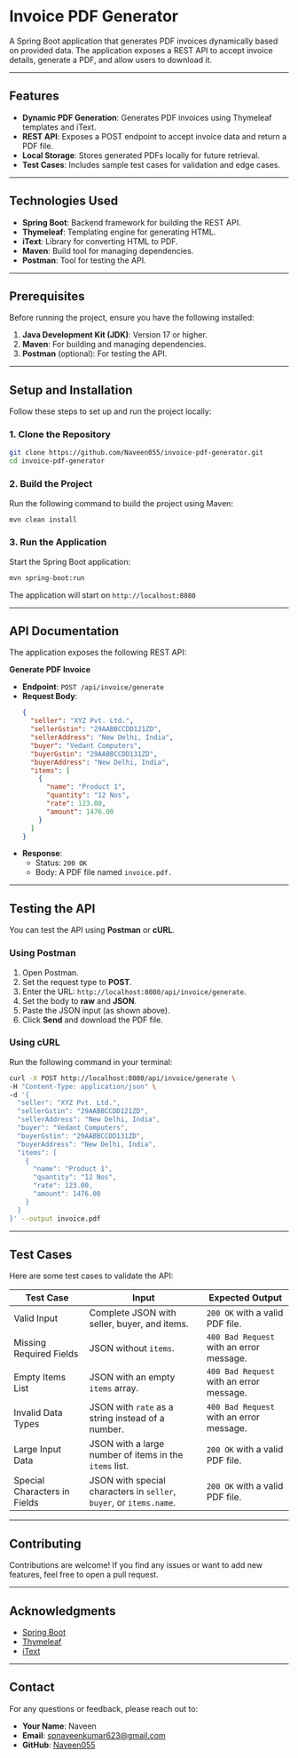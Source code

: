# Invoice PDF Generator

A Spring Boot application that generates PDF invoices dynamically based on provided data. The application exposes a REST API to accept invoice details, generate a PDF, and allow users to download it.

---

## Features
- **Dynamic PDF Generation**: Generates PDF invoices using Thymeleaf templates and iText.
- **REST API**: Exposes a POST endpoint to accept invoice data and return a PDF file.
- **Local Storage**: Stores generated PDFs locally for future retrieval.
- **Test Cases**: Includes sample test cases for validation and edge cases.

---

## Technologies Used
- **Spring Boot**: Backend framework for building the REST API.
- **Thymeleaf**: Templating engine for generating HTML.
- **iText**: Library for converting HTML to PDF.
- **Maven**: Build tool for managing dependencies.
- **Postman**: Tool for testing the API.

---

## Prerequisites
Before running the project, ensure you have the following installed:
1. **Java Development Kit (JDK)**: Version 17 or higher.
2. **Maven**: For building and managing dependencies.
3. **Postman** (optional): For testing the API.

---

## Setup and Installation
Follow these steps to set up and run the project locally:

### 1. Clone the Repository
```bash
git clone https://github.com/Naveen055/invoice-pdf-generator.git
cd invoice-pdf-generator
```

### 2. Build the Project
Run the following command to build the project using Maven:
```bash
mvn clean install
```

### 3. Run the Application
Start the Spring Boot application:
```bash
mvn spring-boot:run
```
The application will start on `http://localhost:8080`

---

## API Documentation
The application exposes the following REST API:

**Generate PDF Invoice**
- **Endpoint**: `POST /api/invoice/generate`
- **Request Body**:
  ```json
  {
    "seller": "XYZ Pvt. Ltd.",
    "sellerGstin": "29AABBCCDD121ZD",
    "sellerAddress": "New Delhi, India",
    "buyer": "Vedant Computers",
    "buyerGstin": "29AABBCCDD131ZD",
    "buyerAddress": "New Delhi, India",
    "items": [
      {
        "name": "Product 1",
        "quantity": "12 Nos",
        "rate": 123.00,
        "amount": 1476.00
      }
    ]
  }
  ```
- **Response**:
  - Status: `200 OK`
  - Body: A PDF file named `invoice.pdf.`

---

## Testing the API
You can test the API using **Postman** or **cURL**.

### Using Postman
1. Open Postman.
2. Set the request type to **POST**.
3. Enter the URL: `http://localhost:8080/api/invoice/generate`.
4. Set the body to **raw** and **JSON**.
5. Paste the JSON input (as shown above).
6. Click **Send** and download the PDF file.

### Using cURL
Run the following command in your terminal:
```bash
curl -X POST http://localhost:8080/api/invoice/generate \
-H "Content-Type: application/json" \
-d '{
  "seller": "XYZ Pvt. Ltd.",
  "sellerGstin": "29AABBCCDD121ZD",
  "sellerAddress": "New Delhi, India",
  "buyer": "Vedant Computers",
  "buyerGstin": "29AABBCCDD131ZD",
  "buyerAddress": "New Delhi, India",
  "items": [
    {
      "name": "Product 1",
      "quantity": "12 Nos",
      "rate": 123.00,
      "amount": 1476.00
    }
  ]
}' --output invoice.pdf
```

---

## Test Cases
Here are some test cases to validate the API:

| **Test Case**               | **Input**                                                                 | **Expected Output**                     |
|-----------------------------|---------------------------------------------------------------------------|-----------------------------------------|
| Valid Input                 | Complete JSON with seller, buyer, and items.                              | `200 OK` with a valid PDF file.         |
| Missing Required Fields     | JSON without `items`.                                                    | `400 Bad Request` with an error message.|
| Empty Items List            | JSON with an empty `items` array.                                         | `400 Bad Request` with an error message.|
| Invalid Data Types          | JSON with `rate` as a string instead of a number.                         | `400 Bad Request` with an error message.|
| Large Input Data            | JSON with a large number of items in the `items` list.                    | `200 OK` with a valid PDF file.         |
| Special Characters in Fields| JSON with special characters in `seller`, `buyer`, or `items.name`.       | `200 OK` with a valid PDF file.         |

---

## Contributing
Contributions are welcome! If you find any issues or want to add new features, feel free to open a pull request.


---

## Acknowledgments
- [Spring Boot](https://spring.io/projects/spring-boot)
- [Thymeleaf](https://www.thymeleaf.org/)
- [iText](https://itextpdf.com/)

---

## Contact
For any questions or feedback, please reach out to:

- **Your Name**: Naveen  
- **Email**: [spnaveenkumar623@gmail.com](mailto:spnaveenkumar623@gmail.com)  
- **GitHub**: [Naveen055](https://github.com/Naveen055)
